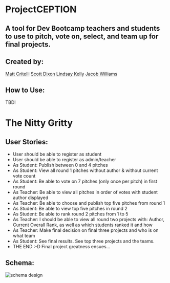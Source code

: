 # ProjectCEPTION
## A tool for Dev Bootcamp teachers and students to use to pitch, vote on, select, and team up for final projects.

## Created by:
[Matt Critelli](https://www.github.com/mattcritelli)
[Scott Dixon](https://www.github.com/dixonscottr)
[Lindsay Kelly](https://www.github.com/lindsaymkelly)
[Jacob Williams](https://www.github.com/jacobgwilliams)

## How to Use:
TBD!

# The Nitty Gritty

## User Stories:
* User should be able to register as student
* User should be able to register as admin/teacher
* As Student: Publish between 0 and 4 pitches
* As Student: View all round 1 pitches without author & without current vote count
* As Student: Be able to vote on 7 pitches (only once per pitch) in first round
* As Teacher: Be able to view all pitches in order of votes with student author displayed
* As Teacher: Be able to choose and publish top five pitches from round 1
* As Student: Be able to view top five pitches in round 2
* As Student: Be able to rank round 2 pitches from 1 to 5
* As Teacher: I should be able to view all round two projects with: Author, Current Overall Rank, as well as which students ranked it and how
* As Teacher: Make final decision on final three projects and who is on what team
* As Student: See final results. See top three projects and the teams.
* THE END :-D Final project greatness ensues...

## Schema:
![schema design](https://github.com/jacobgwilliams/ProjectCEPTION/blob/master/ProjectCEPTION-Schema.png)
